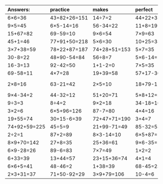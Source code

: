 | Answers: | practice | makes | perfect | ! |
| :--- | :--- | :--- | :--- | :--- |
| 6×6=36 | 43+82+26=151 | 14÷7=2 | 44+22+35=101 | 26+7=33 | 
| 9×5=45 | 6×5-14=16 | 56-34=22 | 11+8=19 | 19+65=84 | 
| 15+67=82 | 69-59=10 | 9×6=54 | 7×9=63 | 2×8+85=101 | 
| 45+1=46 | 77+91+50=218 | 5×6=30 | 10+25=35 | 86-59=27 | 
| 3×7+38=59 | 78+22+87=187 | 74+28+51=153 | 5×7=35 | 4×3=12 | 
| 30-8=22 | 48+90-54=84 | 56÷8=7 | 5×6-14=16 | 54+2=56 | 
| 16-3=13 | 92-42=50 | 1+1-2=0 | 7×5=35 | 72-69=3 | 
| 69-58=11 | 4×7=28 | 19+39=58 | 57+17-30=44 | 55-35=20 | 
| 2×8=16 | 63-21=42 | 2×5=10 | 18+79-1=96 | 62+24-10=76 | 
| 9×4-34=2 | 44-32=12 | 51+20=71 | 5×8+12=52 | 4+14=18 | 
| 9÷3=3 | 8÷4=2 | 9×2=18 | 34-18=16 | 8×6=48 | 
| 3×2=6 | 6×5+96=126 | 87-7=80 | 4×4=16 | 4×8=32 | 
| 19+55=74 | 30+15-6=39 | 72+47+71=190 | 3+4=7 | 40÷8=5 | 
| 74+92+59=225 | 45÷5=9 | 21+99-71=49 | 85-32=53 | 6×2=12 | 
| 2÷2=1 | 87+2=89 | 8×3-14=10 | 6×5+87=117 | 6×5=30 | 
| 8×9+70=142 | 27+8=35 | 25+36=61 | 9×6-35=19 | 36÷9=4 | 
| 6×9-28=26 | 89-6=83 | 7×7=49 | 1×2=2 | 6÷2=3 | 
| 6+33=39 | 13+44=57 | 23+15+36=74 | 4×1=4 | 24-1=23 | 
| 6×6+5=41 | 48-46=2 | 1+38=39 | 68-45=23 | 18÷9=2 | 
| 2×3+31=37 | 71+50-92=29 | 3×9+79=106 | 10-4=6 | 27÷9=3 | 
